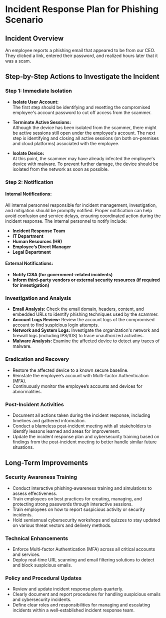 # Incident Response Plan for Phishing Scenario

## Incident Overview
An employee reports a phishing email that appeared to be from our CEO. They clicked a link, entered their password, and realized hours later that it was a scam.

## Step-by-Step Actions to Investigate the Incident

### Step 1: Immediate Isolation

- **Isolate User Account:**  
The first step should be identifying and resetting the compromised employee's account password to cut off access from the scammer.

- **Terminate Active Sessions:**  
Although the device has been isolated from the scammer, there might be active sessions still open under the employee's account. The next step is identifying and closing all active sessions (on both on-premises and cloud platforms) associated with the employee.

- **Isolate Device:**  
At this point, the scammer may have already infected the employee's device with malware. To prevent further damage, the device should be isolated from the network as soon as possible.

### Step 2: Notification

#### Internal Notifications:

All internal personnel responsible for incident management, investigation, and mitigation should be promptly notified. Proper notification can help avoid confusion and service delays, ensuring coordinated action during the incident response. The internal personnel to notify include:

- **Incident Response Team**
- **IT Department**
- **Human Resources (HR)**
- **Employee’s Direct Manager**
- **Legal Department**

#### External Notifications:
- **Notify CISA (for government-related incidents)**
- **Inform third-party vendors or external security resources (if required for investigation)**

### Investigation and Analysis

- **Email Analysis:** Check the email domain, headers, content, and embedded URLs to identify phishing techniques used by the scammer.
- **Account Logs Review:** Review the account logs of the compromised account to find suspicious login attempts.
- **Network and System Logs:** Investigate the organization's network and firewall logs (including IPS/IDS) to trace unauthorized activities.
- **Malware Analysis:** Examine the affected device to detect any traces of malware.

### Eradication and Recovery

- Restore the affected device to a known secure baseline.
- Reinstate the employee’s account with Multi-factor Authentication (MFA).
- Continuously monitor the employee’s accounts and devices for abnormalities.

### Post-Incident Activities

- Document all actions taken during the incident response, including timelines and gathered information.
- Conduct a blameless post-incident meeting with all stakeholders to identify lessons learned and areas for improvement.
- Update the incident response plan and cybersecurity training based on findings from the post-incident meeting to better handle similar future situations.

## Long-Term Improvements

### Security Awareness Training

- Conduct interactive phishing-awareness training and simulations to assess effectiveness.
- Train employees on best practices for creating, managing, and protecting strong passwords through interactive sessions.
- Train employees on how to report suspicious activity or security incidents.
- Hold semiannual cybersecurity workshops and quizzes to stay updated on various threat vectors and delivery methods.

### Technical Enhancements
- Enforce Multi-factor Authentication (MFA) across all critical accounts and services.
- Deploy real-time URL scanning and email filtering solutions to detect and block suspicious emails.

### Policy and Procedural Updates
- Review and update incident response plans quarterly.
- Clearly document and report procedures for handling suspicious emails and cybersecurity incidents.
- Define clear roles and responsibilities for managing and escalating incidents within a well-established incident response team.
